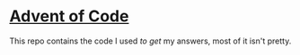 # [Advent of Code](http://adventofcode.com/)

This repo contains the code I used *to get* my answers, most of it isn't pretty.
